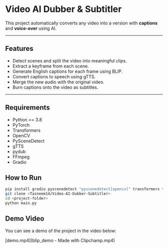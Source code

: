 # Video AI Dubber & Subtitler

This project automatically converts any video into a version with **captions** and **voice-over** using AI.

---

##  Features

- Detect scenes and split the video into meaningful clips.
- Extract a keyframe from each scene.
- Generate English captions for each frame using BLIP.
- Convert captions to speech using gTTS.
- Merge the new audio with the original video.
- Burn captions onto the video as subtitles.

---

##  Requirements

- Python >= 3.8
- PyTorch
- Transformers
- OpenCV
- PySceneDetect
- gTTS
- pydub
- FFmpeg
- Gradio

## How to Run
  
```bash
pip install gradio pyscenedetect "pyscenedetect[opencv]" transformers torch gtts pydub requests
git clone <Tasneem14/Video-AI-Dubber-Subtitler>
cd <project-folder>
python main.py
```

## Demo Video

You can see a demo of the project in the video below:

[demo.mp4](blip_demo - Made with Clipchamp.mp4)


